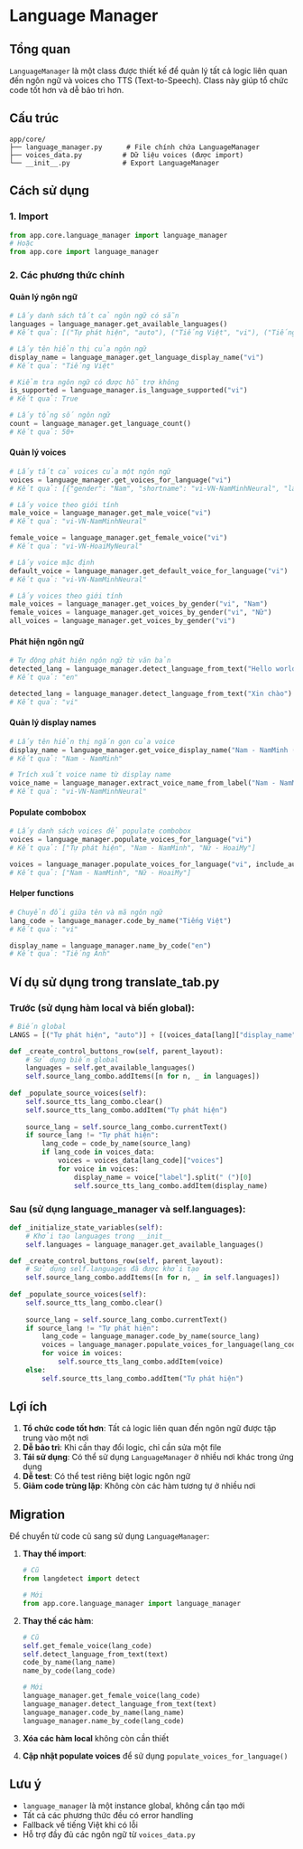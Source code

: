 # Language Manager

## Tổng quan

`LanguageManager` là một class được thiết kế để quản lý tất cả logic liên quan đến ngôn ngữ và voices cho TTS (Text-to-Speech). Class này giúp tổ chức code tốt hơn và dễ bảo trì hơn.

## Cấu trúc

```
app/core/
├── language_manager.py      # File chính chứa LanguageManager
├── voices_data.py          # Dữ liệu voices (được import)
└── __init__.py             # Export LanguageManager
```

## Cách sử dụng

### 1. Import

```python
from app.core.language_manager import language_manager
# Hoặc
from app.core import language_manager
```

### 2. Các phương thức chính

#### Quản lý ngôn ngữ

```python
# Lấy danh sách tất cả ngôn ngữ có sẵn
languages = language_manager.get_available_languages()
# Kết quả: [("Tự phát hiện", "auto"), ("Tiếng Việt", "vi"), ("Tiếng Anh", "en"), ...]

# Lấy tên hiển thị của ngôn ngữ
display_name = language_manager.get_language_display_name("vi")
# Kết quả: "Tiếng Việt"

# Kiểm tra ngôn ngữ có được hỗ trợ không
is_supported = language_manager.is_language_supported("vi")
# Kết quả: True

# Lấy tổng số ngôn ngữ
count = language_manager.get_language_count()
# Kết quả: 50+
```

#### Quản lý voices

```python
# Lấy tất cả voices của một ngôn ngữ
voices = language_manager.get_voices_for_language("vi")
# Kết quả: [{"gender": "Nam", "shortname": "vi-VN-NamMinhNeural", "label": "Nam - NamMinh (vi-VN-NamMinhNeural)"}, ...]

# Lấy voice theo giới tính
male_voice = language_manager.get_male_voice("vi")
# Kết quả: "vi-VN-NamMinhNeural"

female_voice = language_manager.get_female_voice("vi")
# Kết quả: "vi-VN-HoaiMyNeural"

# Lấy voice mặc định
default_voice = language_manager.get_default_voice_for_language("vi")
# Kết quả: "vi-VN-NamMinhNeural"

# Lấy voices theo giới tính
male_voices = language_manager.get_voices_by_gender("vi", "Nam")
female_voices = language_manager.get_voices_by_gender("vi", "Nữ")
all_voices = language_manager.get_voices_by_gender("vi")
```

#### Phát hiện ngôn ngữ

```python
# Tự động phát hiện ngôn ngữ từ văn bản
detected_lang = language_manager.detect_language_from_text("Hello world")
# Kết quả: "en"

detected_lang = language_manager.detect_language_from_text("Xin chào")
# Kết quả: "vi"
```

#### Quản lý display names

```python
# Lấy tên hiển thị ngắn gọn của voice
display_name = language_manager.get_voice_display_name("Nam - NamMinh (vi-VN-NamMinhNeural)")
# Kết quả: "Nam - NamMinh"

# Trích xuất voice name từ display name
voice_name = language_manager.extract_voice_name_from_label("Nam - NamMinh")
# Kết quả: "vi-VN-NamMinhNeural"
```

#### Populate combobox

```python
# Lấy danh sách voices để populate combobox
voices = language_manager.populate_voices_for_language("vi")
# Kết quả: ["Tự phát hiện", "Nam - NamMinh", "Nữ - HoaiMy"]

voices = language_manager.populate_voices_for_language("vi", include_auto_detect=False)
# Kết quả: ["Nam - NamMinh", "Nữ - HoaiMy"]
```

#### Helper functions

```python
# Chuyển đổi giữa tên và mã ngôn ngữ
lang_code = language_manager.code_by_name("Tiếng Việt")
# Kết quả: "vi"

display_name = language_manager.name_by_code("en")
# Kết quả: "Tiếng Anh"
```

## Ví dụ sử dụng trong translate_tab.py

### Trước (sử dụng hàm local và biến global):

```python
# Biến global
LANGS = [("Tự phát hiện", "auto")] + [(voices_data[lang]["display_name"], lang) for lang in voices_data.keys()]

def _create_control_buttons_row(self, parent_layout):
    # Sử dụng biến global
    languages = self.get_available_languages()
    self.source_lang_combo.addItems([n for n, _ in languages])
    
def _populate_source_voices(self):
    self.source_tts_lang_combo.clear()
    self.source_tts_lang_combo.addItem("Tự phát hiện")
    
    source_lang = self.source_lang_combo.currentText()
    if source_lang != "Tự phát hiện":
        lang_code = code_by_name(source_lang)
        if lang_code in voices_data:
            voices = voices_data[lang_code]["voices"]
            for voice in voices:
                display_name = voice["label"].split(" (")[0]
                self.source_tts_lang_combo.addItem(display_name)
```

### Sau (sử dụng language_manager và self.languages):

```python
def _initialize_state_variables(self):
    # Khởi tạo languages trong __init__
    self.languages = language_manager.get_available_languages()

def _create_control_buttons_row(self, parent_layout):
    # Sử dụng self.languages đã được khởi tạo
    self.source_lang_combo.addItems([n for n, _ in self.languages])
    
def _populate_source_voices(self):
    self.source_tts_lang_combo.clear()
    
    source_lang = self.source_lang_combo.currentText()
    if source_lang != "Tự phát hiện":
        lang_code = language_manager.code_by_name(source_lang)
        voices = language_manager.populate_voices_for_language(lang_code)
        for voice in voices:
            self.source_tts_lang_combo.addItem(voice)
    else:
        self.source_tts_lang_combo.addItem("Tự phát hiện")
```

## Lợi ích

1. **Tổ chức code tốt hơn**: Tất cả logic liên quan đến ngôn ngữ được tập trung vào một nơi
2. **Dễ bảo trì**: Khi cần thay đổi logic, chỉ cần sửa một file
3. **Tái sử dụng**: Có thể sử dụng `LanguageManager` ở nhiều nơi khác trong ứng dụng
4. **Dễ test**: Có thể test riêng biệt logic ngôn ngữ
5. **Giảm code trùng lặp**: Không còn các hàm tương tự ở nhiều nơi

## Migration

Để chuyển từ code cũ sang sử dụng `LanguageManager`:

1. **Thay thế import**:
   ```python
   # Cũ
   from langdetect import detect
   
   # Mới
   from app.core.language_manager import language_manager
   ```

2. **Thay thế các hàm**:
   ```python
   # Cũ
   self.get_female_voice(lang_code)
   self.detect_language_from_text(text)
   code_by_name(lang_name)
   name_by_code(lang_code)
   
   # Mới
   language_manager.get_female_voice(lang_code)
   language_manager.detect_language_from_text(text)
   language_manager.code_by_name(lang_name)
   language_manager.name_by_code(lang_code)
   ```

3. **Xóa các hàm local** không còn cần thiết

4. **Cập nhật populate voices** để sử dụng `populate_voices_for_language()`

## Lưu ý

- `language_manager` là một instance global, không cần tạo mới
- Tất cả các phương thức đều có error handling
- Fallback về tiếng Việt khi có lỗi
- Hỗ trợ đầy đủ các ngôn ngữ từ `voices_data.py`
